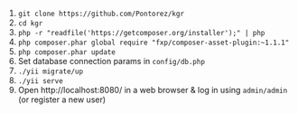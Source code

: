 1. `git clone https://github.com/Pontorez/kgr`
2. `cd kgr`
3. `php -r "readfile('https://getcomposer.org/installer');" | php`
4. `php composer.phar global require "fxp/composer-asset-plugin:~1.1.1"`
5. `php composer.phar update`
6. Set database connection params in `config/db.php`
7. `./yii migrate/up`
8. `./yii serve`
9. Open http://localhost:8080/ in a web browser & log in using `admin/admin` (or register a new user)
